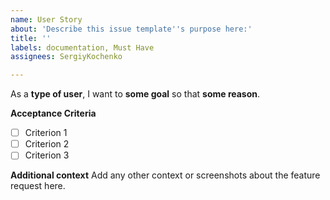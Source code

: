 ```yaml
---
name: User Story
about: 'Describe this issue template''s purpose here:'
title: ''
labels: documentation, Must Have
assignees: SergiyKochenko

---
```


As a **type of user**, I want to **some goal** so that **some reason**.

**Acceptance Criteria**

- [ ] Criterion 1
- [ ] Criterion 2
- [ ] Criterion 3

**Additional context**
Add any other context or screenshots about the feature request here.
